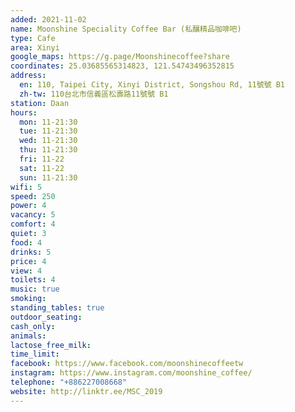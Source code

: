 ```yaml
---
added: 2021-11-02
name: Moonshine Speciality Coffee Bar (私釀精品咖啡吧)
type: Cafe
area: Xinyi
google_maps: https://g.page/Moonshinecoffee?share
coordinates: 25.03685565314823, 121.54743496352815
address:
  en: 110, Taipei City, Xinyi District, Songshou Rd, 11號號 B1
  zh-tw: 110台北市信義區松壽路11號號 B1
station: Daan
hours:
  mon: 11-21:30
  tue: 11-21:30
  wed: 11-21:30
  thu: 11-21:30
  fri: 11-22
  sat: 11-22
  sun: 11-21:30
wifi: 5
speed: 250
power: 4
vacancy: 5
comfort: 4
quiet: 3
food: 4
drinks: 5
price: 4
view: 4
toilets: 4
music: true
smoking: 
standing_tables: true
outdoor_seating: 
cash_only: 
animals: 
lactose_free_milk: 
time_limit: 
facebook: https://www.facebook.com/moonshinecoffeetw
instagram: https://www.instagram.com/moonshine_coffee/
telephone: "+886227008668"
website: http://linktr.ee/MSC_2019
---
```

